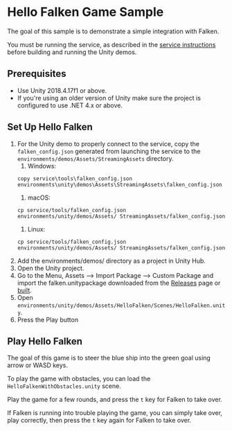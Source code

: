 # Hello Falken Game Sample

The goal of this sample is to demonstrate a simple integration with Falken.

You must be running the service, as described in the
[service instructions](../../../../../service/README.md)
before building and running the Unity demos.

## Prerequisites

- Use Unity 2018.4.17f1 or above.
- If you're using an older version of Unity make sure the project is configured
to use .NET 4.x or above.

## Set Up Hello Falken

1. For the Unity demo to properly connect to the service, copy the
   `falken_config.json` generated from launching the service to the
   `environments/demos/Assets/StreamingAssets` directory.
   1. Windows:
   ```
   copy service\tools\falken_config.json environments\unity\demos\Assets\StreamingAssets\falken_config.json
   ```
   1. macOS:
   ```
   cp service/tools/falken_config.json environments/unity/demos/Assets/ StreamingAssets/falken_config.json
   ```
   1. Linux:
   ```
   cp service/tools/falken_config.json environments/unity/demos/Assets/ StreamingAssets/falken_config.json
   ```
1. Add the environments/demos/ directory as a project in Unity Hub.
1. Open the Unity project.
1. Go to the Menu, Assets --> Import Package --> Custom Package and import the
falken.unitypackage downloaded from the
[Releases](https://github.com/google-research/falken/releases) page or
[built](../../../../../sdk/unity/README.md).
1. Open `environments/unity/demos/Assets/HelloFalken/Scenes/HelloFalken.unity`.
1. Press the Play button

## Play Hello Falken

The goal of this game is to steer the blue ship into the green goal using arrow
or WASD keys.

To play the game with obstacles, you can load the
`HelloFalkenWithObstacles.unity` scene.

Play the game for a few rounds, and press the
`t` key for Falken to take over.

If Falken is running into trouble playing the game, you can simply take over,
play correctly, then press the `t` key again for Falken to take over.
